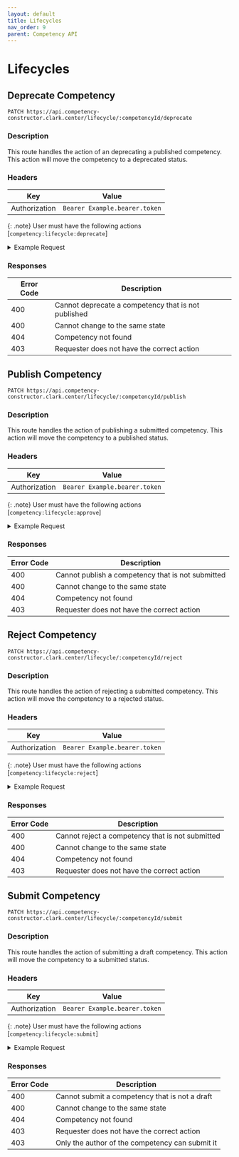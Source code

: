 ```yaml
---
layout: default
title: Lifecycles
nav_order: 9
parent: Competency API
---
```


# Lifecycles

## Deprecate Competency

```http
PATCH https://api.competency-constructor.clark.center/lifecycle/:competencyId/deprecate
```

### Description

This route handles the action of an deprecating a published competency. This action will move the competency to a deprecated status.

### Headers

| Key | Value |
| -- | -- |
| Authorization | `Bearer Example.bearer.token` |

{: .note}
User must have the following actions [`competency:lifecycle:deprecate`]

<details closed markdown="block">
  <summary>
    Example Request
  </summary>
```zsh
curl -X PATCH \
  -H "Content-Type: application/json" \
  -H "Authorization: Bearer REPLACE_BEARER_TOKEN" \
  -L "https://api.competency-constructor.clark.center/lifecycle/:competencyId/deprecate"
```
</details>

### Responses

| Error Code | Description |
| -- | -- |
| 400 | Cannot deprecate a competency that is not published |
| 400 | Cannot change to the same state |
| 404 | Competency not found |
| 403 | Requester does not have the correct action |

## Publish Competency

```http
PATCH https://api.competency-constructor.clark.center/lifecycle/:competencyId/publish
```

### Description

This route handles the action of publishing a submitted competency. This action will move the competency to a published status.

### Headers

| Key | Value |
| -- | -- |
| Authorization | `Bearer Example.bearer.token` |

{: .note}
User must have the following actions [`competency:lifecycle:approve`]

<details closed markdown="block">
  <summary>
    Example Request
  </summary>
```zsh
curl -X PATCH \
  -H "Content-Type: application/json" \
  -H "Authorization: Bearer REPLACE_BEARER_TOKEN" \
  -L "https://api.competency-constructor.clark.center/lifecycle/:competencyId/publish"
```
</details>

### Responses

| Error Code | Description |
| -- | -- |
| 400 | Cannot publish a competency that is not submitted |
| 400 | Cannot change to the same state |
| 404 | Competency not found |
| 403 | Requester does not have the correct action |

## Reject Competency

```http
PATCH https://api.competency-constructor.clark.center/lifecycle/:competencyId/reject
```

### Description

This route handles the action of rejecting a submitted competency. This action will move the competency to a rejected status.

### Headers

| Key | Value |
| -- | -- |
| Authorization | `Bearer Example.bearer.token` |

{: .note}
User must have the following actions [`competency:lifecycle:reject`]

<details closed markdown="block">
  <summary>
    Example Request
  </summary>
```zsh
curl -X PATCH \
  -H "Content-Type: application/json" \
  -H "Authorization: Bearer REPLACE_BEARER_TOKEN" \
  -L "https://api.competency-constructor.clark.center/lifecycle/:competencyId/reject"
```
</details>

### Responses

| Error Code | Description |
| -- | -- |
| 400 | Cannot reject a competency that is not submitted |
| 400 | Cannot change to the same state |
| 404 | Competency not found |
| 403 | Requester does not have the correct action |

## Submit Competency

```http
PATCH https://api.competency-constructor.clark.center/lifecycle/:competencyId/submit
```

### Description

This route handles the action of submitting a draft competency. This action will move the competency to a submitted status.

### Headers

| Key | Value |
| -- | -- |
| Authorization | `Bearer Example.bearer.token` |

{: .note}
User must have the following actions [`competency:lifecycle:submit`]

<details closed markdown="block">
  <summary>
    Example Request
  </summary>
```zsh
curl -X PATCH \
  -H "Content-Type: application/json" \
  -H "Authorization: Bearer REPLACE_BEARER_TOKEN" \
  -L "https://api.competency-constructor.clark.center/lifecycle/:competencyId/submit"
```
</details>

### Responses

| Error Code | Description |
| -- | -- |
| 400 | Cannot submit a competency that is not a draft |
| 400 | Cannot change to the same state |
| 404 | Competency not found |
| 403 | Requester does not have the correct action |
| 403 | Only the author of the competency can submit it |
